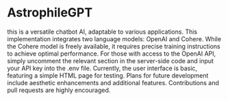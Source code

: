 # AstrophileGPT
this is a versatile chatbot AI, adaptable to various applications. This implementation integrates two language models: OpenAI and Cohere. While the Cohere model is freely available, it requires precise training instructions to achieve optimal performance. For those with access to the OpenAI API, simply uncomment the relevant section in the server-side code and input your API key into the .env file. Currently, the user interface is basic, featuring a simple HTML page for testing. Plans for future development include aesthetic enhancements and additional features. Contributions and pull requests are highly encouraged.
